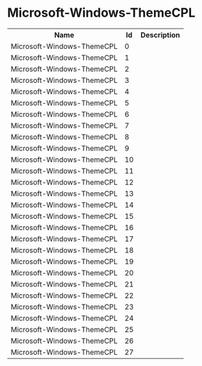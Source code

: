 # Microsoft-Windows-ThemeCPL

<table>
<colgroup><col/><col/><col/></colgroup>
<tr><th>Name</th><th>Id</th><th>Description</th></tr>
<tr><td>Microsoft-Windows-ThemeCPL</td><td>0</td><td></td></tr>
<tr><td>Microsoft-Windows-ThemeCPL</td><td>1</td><td></td></tr>
<tr><td>Microsoft-Windows-ThemeCPL</td><td>2</td><td></td></tr>
<tr><td>Microsoft-Windows-ThemeCPL</td><td>3</td><td></td></tr>
<tr><td>Microsoft-Windows-ThemeCPL</td><td>4</td><td></td></tr>
<tr><td>Microsoft-Windows-ThemeCPL</td><td>5</td><td></td></tr>
<tr><td>Microsoft-Windows-ThemeCPL</td><td>6</td><td></td></tr>
<tr><td>Microsoft-Windows-ThemeCPL</td><td>7</td><td></td></tr>
<tr><td>Microsoft-Windows-ThemeCPL</td><td>8</td><td></td></tr>
<tr><td>Microsoft-Windows-ThemeCPL</td><td>9</td><td></td></tr>
<tr><td>Microsoft-Windows-ThemeCPL</td><td>10</td><td></td></tr>
<tr><td>Microsoft-Windows-ThemeCPL</td><td>11</td><td></td></tr>
<tr><td>Microsoft-Windows-ThemeCPL</td><td>12</td><td></td></tr>
<tr><td>Microsoft-Windows-ThemeCPL</td><td>13</td><td></td></tr>
<tr><td>Microsoft-Windows-ThemeCPL</td><td>14</td><td></td></tr>
<tr><td>Microsoft-Windows-ThemeCPL</td><td>15</td><td></td></tr>
<tr><td>Microsoft-Windows-ThemeCPL</td><td>16</td><td></td></tr>
<tr><td>Microsoft-Windows-ThemeCPL</td><td>17</td><td></td></tr>
<tr><td>Microsoft-Windows-ThemeCPL</td><td>18</td><td></td></tr>
<tr><td>Microsoft-Windows-ThemeCPL</td><td>19</td><td></td></tr>
<tr><td>Microsoft-Windows-ThemeCPL</td><td>20</td><td></td></tr>
<tr><td>Microsoft-Windows-ThemeCPL</td><td>21</td><td></td></tr>
<tr><td>Microsoft-Windows-ThemeCPL</td><td>22</td><td></td></tr>
<tr><td>Microsoft-Windows-ThemeCPL</td><td>23</td><td></td></tr>
<tr><td>Microsoft-Windows-ThemeCPL</td><td>24</td><td></td></tr>
<tr><td>Microsoft-Windows-ThemeCPL</td><td>25</td><td></td></tr>
<tr><td>Microsoft-Windows-ThemeCPL</td><td>26</td><td></td></tr>
<tr><td>Microsoft-Windows-ThemeCPL</td><td>27</td><td></td></tr>
</table>
